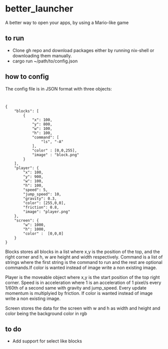 # better_launcher
A better way to open your apps, by using a Mario-like game

## to run
* Clone gh repo and download packages either by running nix-shell or downloading them manually.
* cargo run ~/path/to/config.json

## how to config
The config file is in JSON format with three objects:
```


{
    "blocks": [
        {
            "x": 100,
            "y": 800,
            "w": 100,
            "h": 100,
            "command": [
                "ls", "-A"
            ],
            "color" : [0,0,255],
            "image" : "block.png"
        }
    ],
    "player": {
        "x": 100,
        "y": 900,
        "w": 100,
        "h": 100,
        "speed": 5,
        "jump_speed": 10,
        "gravity": 0.3,
        "color": [255,0,0],
        "friction": 0.8,
        "image": "player.png"
    },
    "screen": {
        "w": 1000,
        "h": 1000,
        "color" :  [0,0,0]
    }
}
```


Blocks stores all blocks in a list where x,y is the position of the top, and the right corner and h, w are height and width respectively. Command is a list of strings where the first string is the command to run and the rest are optional commands.If color is wanted instead of image write a non existing image.

Player is the moveable object where x,y is the start position of the top right corner. Speed is in acceleration where 1 is an acceleration of 1 pixel/s every 1/60th of a second same with gravity and jump_speed. Every update momentum is multiplyied by friction. If color is wanted instead of image write a non existing image.

Screen stores the data for the screen with w and h as width and height and color being the background color in rgb

## to do 
* Add support for select like blocks